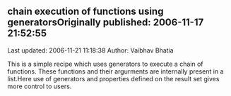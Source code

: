 ## chain execution of functions using generatorsOriginally published: 2006-11-17 21:52:55 
Last updated: 2006-11-21 11:18:38 
Author: Vaibhav Bhatia 
 
This is a simple recipe which uses generators to execute a chain of functions. These functions and their argurments are internally present in a list.Here use of generators and properties defined on the result set gives more control to users.
